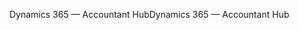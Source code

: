 <span data-ttu-id="ff5a5-101">Dynamics 365 — Accountant Hub</span><span class="sxs-lookup"><span data-stu-id="ff5a5-101">Dynamics 365 — Accountant Hub</span></span>
